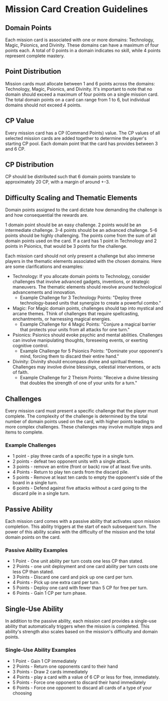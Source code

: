# Mission Card Creation Guidelines

## Domain Points

Each mission card is associated with one or more domains: Technology, Magic, Psionics, and Divinity. These domains can have a maximum of four points each. A total of 0 points in a domain indicates no skill, while 4 points represent complete mastery.

## Point Distribution

Mission cards must allocate between 1 and 6 points across the domains: Technology, Magic, Psionics, and Divinity. It's important to note that no domain should exceed a maximum of four points on a single mission card. The total domain points on a card can range from 1 to 6, but individual domains should not exceed 4 points.

## CP Value

Every mission card has a CP (Command Points) value. The CP values of all selected mission cards are added together to determine the player's starting CP pool. Each domain point that the card has provides between 3 and 6 CP.

## CP Distribution

CP should be distributed such that 6 domain points translate to approximately 20 CP, with a margin of around +-3.

## Difficulty Scaling and Thematic Elements

Domain points assigned to the card dictate how demanding the challenge is and how consequential the rewards are.

1 domain point should be an easy challenge. 2 points would be an intermediate challenge. 3-4 points should be an advanced challenge. 5-6 points should be highly challenging. The points come from the sum of all domain points used on the card. If a card has 1 point in Technology and 2 points in Psionics, that would be 3 points for the challenge.

Each mission card should not only present a challenge but also immerse players in the thematic elements associated with the chosen domains. Here are some clarifications and examples:

  - Technology: If you allocate domain points to Technology, consider challenges that involve advanced gadgets, inventions, or strategic maneuvers. The thematic elements should revolve around technological advancements and innovation.
    - Example Challenge for 3 Technology Points: "Deploy three technology-based units that synergize to create a powerful combo."
  - Magic: For Magic domain points, challenges should tap into mystical and arcane themes. Think of challenges that require spellcasting, enchantments, or harnessing magical energies.
    - Example Challenge for 4 Magic Points: "Conjure a magical barrier that protects your units from all attacks for one turn."
  - Psionics: Psionics should evoke psychic and mental abilities. Challenges can involve manipulating thoughts, foreseeing events, or exerting cognitive control.
    - Example Challenge for 5 Psionics Points: "Dominate your opponent's mind, forcing them to discard their entire hand."
  - Divinity: Divinity should encompass divine and spiritual themes. Challenges may involve divine blessings, celestial interventions, or acts of faith.
    - Example Challenge for 2 Theism Points: "Receive a divine blessing that doubles the strength of one of your units for a turn."

## Challenges

Every mission card must present a specific challenge that the player must complete. The complexity of the challenge is determined by the total number of domain points used on the card, with higher points leading to more complex challenges. These challenges may involve multiple steps and items to complete.

### Example Challenges

- 1 point - play three cards of a specific type in a single turn.
- 2 points - defeat two opponent units with a single attack.
- 3 points - remove an entire (front or back) row of at least five units.
- 4 Points - Return to play ten cards from the discard pile.
- 5 points - Remove at least ten cards to empty the opponent's side of the board in a single turn.
- 6 points - Defend against five attacks without a card going to the discard pile in a single turn.

## Passive Ability

Each mission card comes with a passive ability that activates upon mission completion. This ability triggers at the start of each subsequent turn. The power of this ability scales with the difficulty of the mission and the total domain points on the card.

### Passive Ability Examples

- 1 Point - One unit ability per turn costs one less CP than stated.
- 2 Points - one unit deployment and one card ability per turn costs one less CP than stated.
- 3 Points - Discard one card and pick up one card per turn.
- 4 Points - Pick up one extra card per turn.
- 5 Points - Deploy one card with fewer than 5 CP for free per turn.
- 6 Points - Gain 1 CP per turn phase.

## Single-Use Ability

In addition to the passive ability, each mission card provides a single-use ability that automatically triggers when the mission is completed. This ability's strength also scales based on the mission's difficulty and domain points.

### Single-Use Ability Examples

- 1 Point - Gain 1 CP immediately
- 2 Points - Return one opponents card to their hand
- 3 Points - Draw 2 cards immediately
- 4 Points - play a card with a value of 6 CP or less for free, immediately.
- 5 Points - Force one opponent to discard their hand immediately
- 6 Points - Force one opponent to discard all cards of a type of your choosing